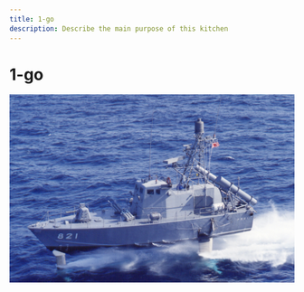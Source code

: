 ```yaml
---
title: 1-go
description: Describe the main purpose of this kitchen
---
```


# 

# 1-go

![](2024-03-05-18-19-26.png)